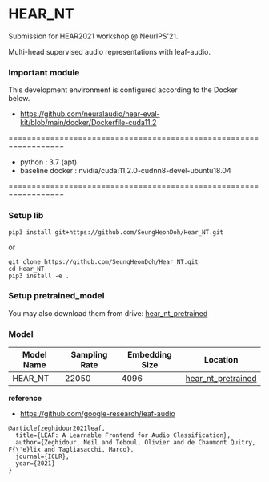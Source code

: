 # HEAR_NT

Submission for HEAR2021 workshop @ NeurIPS'21.

Multi-head supervised audio representations with leaf-audio.
 

### Important module

This development environment is configured according to the Docker below.
- https://github.com/neuralaudio/hear-eval-kit/blob/main/docker/Dockerfile-cuda11.2

==================================================================

- python : 3.7 (apt)
- baseline docker : nvidia/cuda:11.2.0-cudnn8-devel-ubuntu18.04

==================================================================


### Setup lib

```
pip3 install git+https://github.com/SeungHeonDoh/Hear_NT.git
```

or

```
git clone https://github.com/SeungHeonDoh/Hear_NT.git
cd Hear_NT
pip3 install -e .
```

### Setup pretrained_model

You may also download them from drive: [hear_nt_pretrained](https://drive.google.com/file/d/1Lo7xx7wW_tTpxagK6R9rIMVAbSG4G--P/view)


### Model

|   Model Name    | Sampling Rate | Embedding Size |  Location  |
| --------------- | ------------- | -------------- |  --------  |
|     HEAR_NT     |    22050      |      4096     |  [hear_nt_pretrained](https://drive.google.com/file/d/1Lo7xx7wW_tTpxagK6R9rIMVAbSG4G--P/view) |


**reference**
- https://github.com/google-research/leaf-audio 

```
@article{zeghidour2021leaf,
  title={LEAF: A Learnable Frontend for Audio Classification},
  author={Zeghidour, Neil and Teboul, Olivier and de Chaumont Quitry, F{\'e}lix and Tagliasacchi, Marco},
  journal={ICLR},
  year={2021}
}
```

